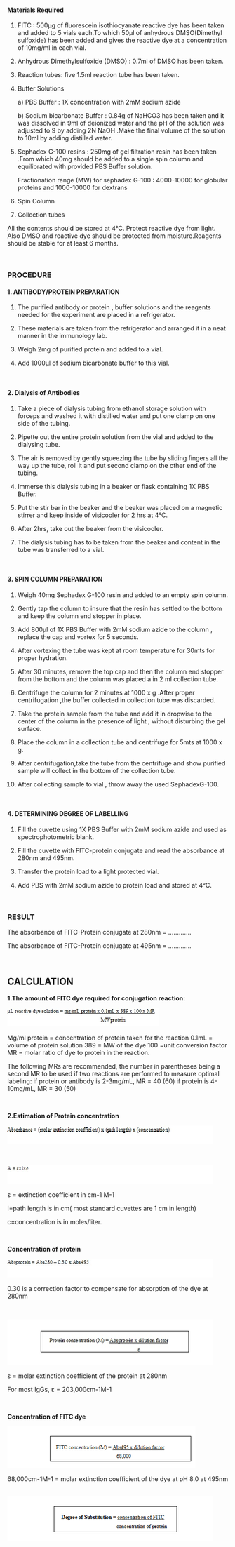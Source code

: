 #### Materials Required


1. FITC : 500µg of fluorescein isothiocyanate reactive dye has been taken and added to 5 vials each.To which 50µl of anhydrous DMSO(Dimethyl sulfoxide)  has been  added and gives the reactive dye at a concentration of 10mg/ml in each vial.

2. Anhydrous Dimethylsulfoxide (DMSO) : 0.7ml of DMSO has been taken. 

3. Reaction tubes: five 1.5ml reaction tube has been taken. 

4. Buffer Solutions

    a) PBS Buffer : 1X concentration with 2mM sodium azide

    b) Sodium bicarbonate Buffer :  0.84g of NaHCO3  has been taken and it was dissolved in 9ml of deionized water and the pH of the solution was adjusted to 9 by adding 2N NaOH .Make the final volume of the solution to 10ml by adding distilled water.

 

5. Sephadex G-100 resins : 250mg of gel filtration resin has been taken .From which  40mg should be added to a single spin column and  equilibrated with provided PBS Buffer solution.

    Fractionation range (MW) for sephadex G-100 :   4000-10000 for globular proteins and  1000-10000 for dextrans

 

6. Spin Column


7. Collection tubes

 

All the contents should be stored at 4°C. Protect reactive dye from light. Also DMSO and reactive dye should be protected from moisture.Reagents should be stable for at least 6 months.


&nbsp;

 

### PROCEDURE
 



#### 1. ANTIBODY/PROTEIN PREPARATION
 

1. The purified antibody or protein , buffer solutions and the reagents needed for the experiment are placed in a refrigerator.
 

2. These materials are taken from the refrigerator and arranged it in a neat manner  in the immunology lab.
 

3. Weigh 2mg of purified protein and added to a vial.
 

4. Add 1000µl of sodium bicarbonate buffer to this vial.
 

&nbsp;


#### 2. Dialysis of Antibodies

 

1. Take a piece of dialysis tubing from ethanol storage solution with forceps and washed it with distilled water and put one clamp on one side of the tubing.
 

2. Pipette out the entire protein solution from the vial and added to the dialysing tube.
 

3. The air is removed by gently squeezing the tube by sliding fingers all the way up the tube, roll it and  put second clamp on the other end of the tubing.
 

4. Immerse this dialysis tubing in a beaker or flask containing 1X PBS Buffer.
 

5. Put the stir bar in the beaker and the beaker was placed on a magnetic stirrer and keep inside of  visicooler for 2 hrs  at 4°C.
 

6. After 2hrs, take out the beaker  from the visicooler.
 

7. The dialysis tubing has to be taken from the beaker  and content in the tube was transferred to a vial.
 

&nbsp;


#### 3. SPIN COLUMN PREPARATION
 

1. Weigh 40mg Sephadex G-100 resin and added to an empty spin column.
 

2. Gently tap the column to insure that the resin has settled to the bottom and keep the column end stopper in place.
 

3. Add 800μl of 1X PBS Buffer with 2mM sodium azide to the column , replace the  cap and vortex for 5 seconds.
 

4. After vortexing the tube was kept at room temperature for 30mts for proper hydration.  
 

5. After 30 minutes, remove the top cap and then the column end stopper from the bottom and the column was  placed a  in 2 ml collection tube.
 

6. Centrifuge the column for 2 minutes at 1000 x g .After proper centrifugation ,the  buffer collected in collection tube was discarded.
 

7. Take the protein  sample from the tube and add it in dropwise to the center of the column in the presence of light , without disturbing the gel surface.  
 

8. Place the column in a collection tube and centrifuge for 5mts  at 1000 x g.
 

9. After centrifugation,take the tube from the centrifuge and show purified sample will collect in the bottom of the collection tube.
 

10. After collecting sample to vial , throw away the used SephadexG-100. 
 

&nbsp;


#### 4. DETERMINING DEGREE OF LABELLING
 
1. Fill the cuvette using 1X PBS Buffer with 2mM sodium azide  and used as spectrophotometric blank.
 

2. Fill the cuvette with FITC-protein conjugate and read the absorbance at 280nm and 495nm.
 

3. Transfer the protein load to a light protected vial.
 

4. Add PBS with 2mM sodium azide to protein load and stored  at 4°C.
 

 

&nbsp;


 

### RESULT
 



The absorbance of FITC-Protein conjugate at 280nm = ………….
 

The absorbance of FITC-Protein conjugate at 495nm = ………….

 
&nbsp;



## CALCULATION
 

**1.The amount of FITC dye required for conjugation reaction:**
 
 



<img src="images/2.jpg" title=""/>
 

 

Mg/ml protein = concentration of protein taken for the reaction
0.1mL = volume of protein solution
389 = MW of the dye
100 =unit conversion factor
MR = molar ratio of dye to protein in the reaction.

 

The following MRs are recommended, the number in parentheses being a second MR to be used if two reactions are performed to measure optimal labeling:  if protein or antibody is 2-3mg/mL, MR = 40 (60)  if protein is 4-10mg/mL, MR = 30 (50)
 

 
&nbsp;



 **2.Estimation of Protein concentration**
 

  


<img src="images/3.jpg" title=""/>

&nbsp;

<img src="images/4.jpg" title=""/>

                                                            

ε  = extinction coefficient in cm-1 M-1

l=path length is in cm( most standard cuvettes are 1 cm in length)

c=concentration is in moles/liter.


&nbsp;



**Concentration of protein**

 


<img src="images/5.jpg" title=""/> 

 

0.30 is a correction factor to compensate for absorption of the dye at 280nm

&nbsp;

<img src="images/6.jpg" title=""/> 
 

ε =  molar extinction coefficient of the protein at 280nm

For most IgGs, ε = 203,000cm-1M-1
 

&nbsp;


**Concentration of FITC dye**

 
<img src="images/7.png" title=""/> 

                                              

 

68,000cm-1M-1 = molar extinction coefficient of the dye at pH 8.0 at 495nm
&nbsp;

<img src="images/8.png" title=""/> 

 

                                                       
